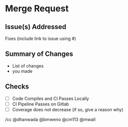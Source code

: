 # Merge Request

## Issue(s) Addressed
Fixes (include link to issue using #<id>)

## Summary of Changes
- List of changes
- you made

## Checks
- [ ] Code Compiles and CI Passes Locally
- [ ] CI Pipeline Passes on Gitlab
- [ ] Coverage does not decrease (if so, give a reason why)

/cc @dhanwada @bmweno @cm113 @mwall

